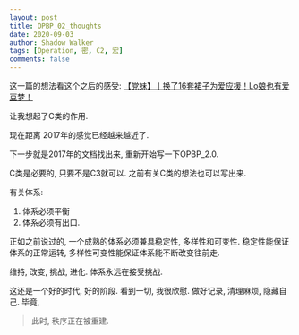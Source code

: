 ```yaml
---
layout: post
title: OPBP_02_thoughts
date: 2020-09-03
author: Shadow Walker
tags: [Operation, 密, C2, 宏]
comments: false
---
```


这一篇的想法看这个之后的感受: [【党妹】丨换了16套裙子为爱应援！Lo娘也有爱豆梦！](https://www.youtube.com/watch?v=fmXdjsBI-Dk&t=19s&ab_channel=%E6%9C%BA%E6%99%BA%E7%9A%84%E5%85%9A%E5%A6%B9OFFICIALCHANNEL)

让我想起了C类的作用. 

现在距离 2017年的感觉已经越来越近了. 


下一步就是2017年的文档找出来, 重新开始写一下OPBP_2.0. 

C类是必要的, 只要不是C3就可以.  之前有关C类的想法也可以写出来. 

有关体系: 

1. 体系必须平衡
2. 体系必须有出口. 

正如之前说过的, 一个成熟的体系必须兼具稳定性, 多样性和可变性.   稳定性能保证体系的正常运转, 多样性可变性能保证体系能不断改变往前走. 


维持, 改变, 挑战, 进化.  体系永远在接受挑战. 


这还是一个好的时代, 好的阶段. 看到一切, 我很欣慰. 做好记录, 清理麻烦, 隐藏自己.  毕竟, 

> 此时, 秩序正在被重建. 